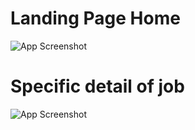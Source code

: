 # Landing Page Home
![App Screenshot](Screenshot/Screenshot1.png)

# Specific detail of job
![App Screenshot](Screenshot/Screenshot2.png)

